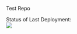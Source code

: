 Test Repo


Status of Last Deployment:<br>
<img src="ttps://github.com/Stube123/from-Gitlab_Project01/workflows/My-GitHubActions-Basics/badge.svg?branch=master"></br>
